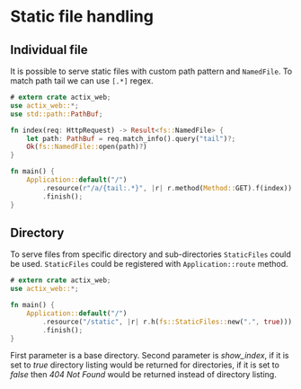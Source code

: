 # Static file handling

## Individual file

It is possible to serve static files with custom path pattern and `NamedFile`. To
match path tail we can use `[.*]` regex.

```rust
# extern crate actix_web;
use actix_web::*;
use std::path::PathBuf;

fn index(req: HttpRequest) -> Result<fs::NamedFile> {
    let path: PathBuf = req.match_info().query("tail")?;
    Ok(fs::NamedFile::open(path)?)
}

fn main() {
    Application::default("/")
        .resource(r"/a/{tail:.*}", |r| r.method(Method::GET).f(index))
        .finish();
}
```

## Directory

To serve files from specific directory and sub-directories `StaticFiles` could be used. 
`StaticFiles` could be registered with `Application::route` method.

```rust
# extern crate actix_web;
use actix_web::*;

fn main() {
    Application::default("/")
        .resource("/static", |r| r.h(fs::StaticFiles::new(".", true)))
        .finish();
}
```

First parameter is a base directory. Second parameter is *show_index*, if it is set to *true*
directory listing would be returned for directories, if it is set to *false*
then *404 Not Found* would be returned instead of directory listing.
